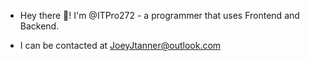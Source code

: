 - Hey there 👋! I'm @ITPro272 - a programmer that uses Frontend and Backend.

- I can be contacted at JoeyJtanner@outlook.com

